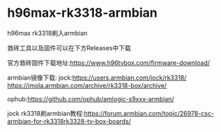 # h96max-rk3318-armbian
h96max rk3318刷入armbian

救砖工具以及固件可以在下方Releases中下载

官方救砖固件下载地址:https://www.h96tvbox.com/firmware-download/


armbian镜像下载:
jock:https://users.armbian.com/jock/rk3318/
https://imola.armbian.com/archive/rk3318-box/archive/

ophub:https://github.com/ophub/amlogic-s9xxx-armbian/



jock rk3318刷armbian教程:https://forum.armbian.com/topic/26978-csc-armbian-for-rk3318rk3328-tv-box-boards/
